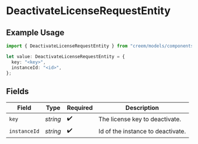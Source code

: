 # DeactivateLicenseRequestEntity

## Example Usage

```typescript
import { DeactivateLicenseRequestEntity } from "creem/models/components";

let value: DeactivateLicenseRequestEntity = {
  key: "<key>",
  instanceId: "<id>",
};
```

## Fields

| Field                             | Type                              | Required                          | Description                       |
| --------------------------------- | --------------------------------- | --------------------------------- | --------------------------------- |
| `key`                             | *string*                          | :heavy_check_mark:                | The license key to deactivate.    |
| `instanceId`                      | *string*                          | :heavy_check_mark:                | Id of the instance to deactivate. |